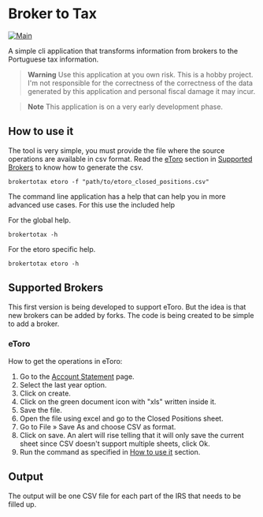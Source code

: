 # Broker to Tax

[![Main](https://github.com/MiguelTVMS/broker_to_tax/actions/workflows/Main.yaml/badge.svg?branch=main)](https://github.com/MiguelTVMS/broker_to_tax/actions/workflows/Main.yaml)

A simple cli application that transforms information from brokers to the Portuguese tax information.

> **Warning**
> Use this application at you own risk. This is a hobby project. I'm not responsible for the correctness of the correctness of the data generated by this application and personal fiscal damage it may incur.

> **Note**
> This application is on a very early development phase.

## How to use it

The tool is very simple, you must provide the file where the source operations are available in csv format. Read the [eToro](#etoro) section in [Supported Brokers](#supported-brokers) to know how to generate the csv.

```shell
brokertotax etoro -f "path/to/etoro_closed_positions.csv"
```

The command line application has a help that can help you in more advanced use cases. For this use the included help

For the global help.

```shell
brokertotax -h
```

For the etoro specific help.

```shell
brokertotax etoro -h
```

## Supported Brokers

This first version is being developed to support eToro. But the idea is that new brokers can be added by forks. The code is being created to be simple to add a broker.

### eToro

How to get the operations in eToro:

1. Go to the [Account Statement](https://www.etoro.com/documents/accountstatement) page.
2. Select the last year option.
3. Click on create.
4. Click on the green document icon with "xls" written inside it.
5. Save the file.
6. Open the file using excel and go to the Closed Positions sheet.
7. Go to File » Save As and choose CSV as format.
8. Click on save. An alert will rise telling that it will only save the current sheet since CSV doesn't support multiple sheets, click Ok.
9. Run the command as specified in [How to use it](#how-to-use-it) section.

## Output

The output will be one CSV file for each part of the IRS that needs to be filled up.
